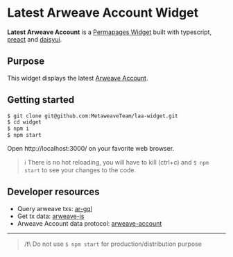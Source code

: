 # __Latest Arweave Account__ Widget 

__Latest Arweave Account__ is a [Permapages Widget](https://notes.arweave.dev/#/notes/CB9wDNrR7pdCB-BTepoYNWRUOT5RlB7KH2PPeOXow24) built with typescript, [preact](https://preactjs.com/) and [daisyui](https://daisyui.com/).

## Purpose

This widget displays the latest [Arweave Account](https://github.com/MetaweaveTeam/arweave-account/blob/main/README.md#arweave-account).

## Getting started

```sh
$ git clone git@github.com:MetaweaveTeam/laa-widget.git
$ cd widget
$ npm i
$ npm start
```

Open http://localhost:3000/ on your favorite web browser.

> ℹ️ There is no hot reloading, you will have to kill (ctrl+c) and `$ npm start` to see your changes to the code.

## Developer resources

- Query arweave txs: [ar-gql](https://www.npmjs.com/package/ar-gql)
- Get tx data: [arweave-js](https://github.com/ArweaveTeam/arweave-js#get-transaction-data)
- Arweave Account data protocol: [arweave-account](https://github.com/MetaweaveTeam/arweave-account/blob/main/README.md#data-protocol)

---

> /❗\ Do not use `$ npm start` for production/distribution purpose
